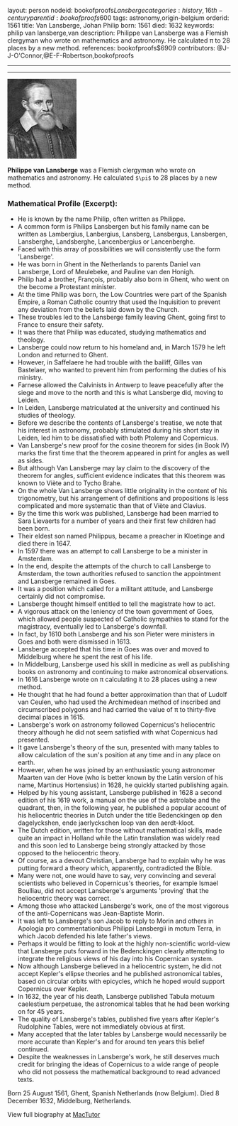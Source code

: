 layout: person
nodeid: bookofproofs$Lansberge
categories: history,16th-century
parentid: bookofproofs$600
tags: astronomy,origin-belgium
orderid: 1561
title: Van Lansberge, Johan Philip
born: 1561
died: 1632
keywords: philip van lansberge,van
description: Philippe van Lansberge was a Flemish clergyman who wrote on mathematics and astronomy. He calculated π to 28 places by a new method.
references: bookofproofs$6909
contributors: @J-J-O'Connor,@E-F-Robertson,bookofproofs

---



---

![Lansberge.jpg](https://github.com/bookofproofs/bookofproofs.github.io/blob/main/_sources/_assets/images/portraits/Lansberge.jpg?raw=true)

**Philippe van Lansberge** was a Flemish clergyman who wrote on mathematics and astronomy. He calculated `$\pi$` to 28 places by a new method.

### Mathematical Profile (Excerpt):
* He is known by the name Philip, often written as Philippe.
* A common form is Philips Lansbergen but his family name can be written as Lambergius, Lanbergius, Lansberg, Lansbergus, Lansbergen, Lansberghe, Landsberghe, Lancenbergius or Lancenberghe.
* Faced with this array of possibilities we will consistently use the form 'Lansberge'.
* He was born in Ghent in the Netherlands to parents Daniel van Lansberge, Lord of Meulebeke, and Pauline van den Honigh.
* Philip had a brother, François, probably also born in Ghent, who went on the become a Protestant minister.
* At the time Philip was born, the Low Countries were part of the Spanish Empire, a Roman Catholic country that used the Inquisition to prevent any deviation from the beliefs laid down by the Church.
* These troubles led to the Lansberge family leaving Ghent, going first to France to ensure their safety.
* It was there that Philip was educated, studying mathematics and theology.
* Lansberge could now return to his homeland and, in March 1579 he left London and returned to Ghent.
* However, in Saffelaere he had trouble with the bailiff, Gilles van Bastelaer, who wanted to prevent him from performing the duties of his ministry.
* Farnese allowed the Calvinists in Antwerp to leave peacefully after the siege and move to the north and this is what Lansberge did, moving to Leiden.
* In Leiden, Lansberge matriculated at the university and continued his studies of theology.
* Before we describe the contents of Lansberge's treatise, we note that his interest in astronomy, probably stimulated during his short stay in Leiden, led him to be dissatisfied with both Ptolemy and Copernicus.
* Van Lansberge's new proof for the cosine theorem for sides (in Book IV) marks the first time that the theorem appeared in print for angles as well as sides.
* But although Van Lansberge may lay claim to the discovery of the theorem for angles, sufficient evidence indicates that this theorem was known to Viète and to Tycho Brahe.
* On the whole Van Lansberge shows little originality in the content of his trigonometry, but his arrangement of definitions and propositions is less complicated and more systematic than that of Viète and Clavius.
* By the time this work was published, Lansberge had been married to Sara Lievaerts for a number of years and their first few children had been born.
* Their eldest son named Philippus, became a preacher in Kloetinge and died there in 1647.
* In 1597 there was an attempt to call Lansberge to be a minister in Amsterdam.
* In the end, despite the attempts of the church to call Lansberge to Amsterdam, the town authorities refused to sanction the appointment and Lansberge remained in Goes.
* It was a position which called for a militant attitude, and Lansberge certainly did not compromise.
* Lansberge thought himself entitled to tell the magistrate how to act.
* A vigorous attack on the leniency of the town government of Goes, which allowed people suspected of Catholic sympathies to stand for the magistracy, eventually led to Lansberge's downfall.
* In fact, by 1610 both Lansberge and his son Pieter were ministers in Goes and both were dismissed in 1613.
* Lansberge accepted that his time in Goes was over and moved to Middelburg where he spent the rest of his life.
* In Middelburg, Lansberge used his skill in medicine as well as publishing books on astronomy and continuing to make astronomical observations.
* In 1616 Lansberge wrote on π calculating it to 28 places using a new method.
* He thought that he had found a better approximation than that of Ludolf van Ceulen, who had used the Archimedean method of inscribed and circumscribed polygons and had carried the value of π to thirty-five decimal places in 1615.
* Lansberge's work on astronomy followed Copernicus's heliocentric theory although he did not seem satisfied with what Copernicus had presented.
* It gave Lansberge's theory of the sun, presented with many tables to allow calculation of the sun's position at any time and in any place on earth.
* However, when he was joined by an enthusiastic young astronomer Maarten van der Hove (who is better known by the Latin version of his name, Martinus Hortensius) in 1628, he quickly started publishing again.
* Helped by his young assistant, Lansberge published in 1628 a second edition of his 1619 work, a manual on the use of the astrolabe and the quadrant, then, in the following year, he published a popular account of his heliocentric theories in Dutch under the title Bedenckingen op den dagelyckshen, ende jaerlyckschen loop van den aerdt-kloot.
* The Dutch edition, written for those without mathematical skills, made quite an impact in Holland while the Latin translation was widely read and this soon led to Lansberge being strongly attacked by those opposed to the heliocentric theory.
* Of course, as a devout Christian, Lansberge had to explain why he was putting forward a theory which, apparently, contradicted the Bible.
* Many were not, one would have to say, very convincing and several scientists who believed in Copernicus's theories, for example Ismael Boulliau, did not accept Lansberge's arguments 'proving' that the heliocentric theory was correct.
* Among those who attacked Lansberge's work, one of the most vigorous of the anti-Copernicans was Jean-Baptiste Morin.
* It was left to Lansberge's son Jacob to reply to Morin and others in Apologia pro commentationibus Philippi Lansbergii in motum Terra, in which Jacob defended his late father's views.
* Perhaps it would be fitting to look at the highly non-scientific world-view that Lansberge puts forward in the Bedenckingen clearly attempting to integrate the religious views of his day into his Copernican system.
* Now although Lansberge believed in a heliocentric system, he did not accept Kepler's ellipse theories and he published astronomical tables, based on circular orbits with epicycles, which he hoped would support Copernicus over Kepler.
* In 1632, the year of his death, Lansberge published Tabula motuum caelestium perpetuae, the astronomical tables that he had been working on for 45 years.
* The quality of Lansberge's tables, published five years after Kepler's Rudolphine Tables, were not immediately obvious at first.
* Many accepted that the later tables by Lansberge would necessarily be more accurate than Kepler's and for around ten years this belief continued.
* Despite the weaknesses in Lansberge's work, he still deserves much credit for bringing the ideas of Copernicus to a wide range of people who did not possess the mathematical background to read advanced texts.

Born 25 August 1561, Ghent, Spanish Netherlands (now Belgium). Died 8 December 1632, Middelburg, Netherlands.

View full biography at [MacTutor](https://mathshistory.st-andrews.ac.uk/Biographies/Lansberge/)
